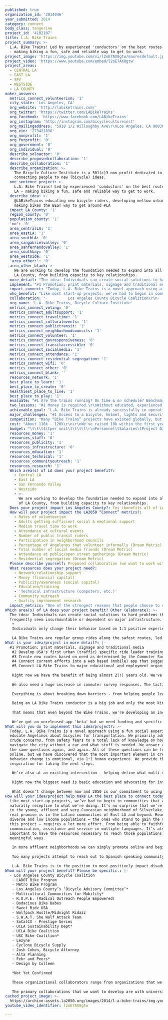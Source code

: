```yaml
---
published: true
organization_id: '2014046'
year_submitted: 2014
category: connect
body_class: tangerine
project_id: '4102107'
title: L.A. Bike Trains
project_summary: >-
  L.A. Bike Trains! Led by experienced 'conductors' on the best routes across LA
  - making biking a fun, safe and reliable way to get to work.
project_image: 'https://img.youtube.com/vi/l2oE7AX8gtw/maxresdefault.jpg'
project_video: 'https://www.youtube.com/embed/l2oE7AX8gtw'
project_areas:
  - CENTRAL LA
  - EAST LA
  - SFV
  - WESTSIDE
  - LA COUNTY
maker_answers:
  metrics_connect_volunteerism: '1'
  city_state: 'Los Angeles, CA'
  org_website: 'http://labiketrains.com/'
  org_twitter: 'https://twitter.com/LABikeTrains'
  org_facebook: 'https://www.facebook.com/LABikeTrains'
  org_instagram: 'http://instagram.com/bicyclecultureinst'
  org_mailingaddress: "5918 1/2 Willoughby Ave\r\nLos Angeles, CA 90038"
  org_ein: '273421838'
  org_nonprofit: '1'
  org_forprofit: '0'
  org_government: '0'
  org_individual: '0'
  describe_soloactor: '0'
  describe_proposedcollaboration: '1'
  describe_collaboration: '1'
  describe_organization: >-
    The Bicycle Culture Institute is a 501(c)3 non-profit dedicated to
    connecting people to new (bicycle) ideas.
  one_sentence_project: >-
    L.A. Bike Trains! Led by experienced 'conductors' on the best routes across
    LA - making biking a fun, safe and reliable way to get to work.
  describe_idea: >-
    @LABikeTrains educating new bicycle riders, developing mellow urban routes &
    making bikes the BEST way to get around #LA
  impact_LA_County: '1'
  region_county: '0'
  population_county: '1'
  'no': '0'
  area_centralLA: '1'
  area_eastLA: '1'
  area_southLA: '0'
  area_sangabrielvalley: '0'
  area_sanfernandovalley: '1'
  area_southbay: '0'
  area_westside: '1'
  'area_other:': '0'
  area_other_blank: >-
    We are working to develop the foundation needed to expand into all areas of
    LA County, from building capacity to key relationships.
  more_detail: "The idea: Individuals can create social solutions to hard problems that frequently seem insurmountable or dependent on major infrastructure.\r\n+\r\nIndividuals only change their behavior based on 1:1 positive experiences.  = A social/educational program making bicycling feel safe, fun and accessible – in the middle of car-centric Los Angeles!\r\n\r\nLA Bike Trains are regular group rides along the safest routes, led by trained 'conductors.' But it gets better. We've built in education, rider support and are working on a mobile app to become a major transportation alternative and \"first mile/last mile\" solution. Everyone wants to “beat the traffic” or avoid parking and L.A. Bike Trains is a fun solution that’s easy to talk about or participate in\r\n"
  implement: "#1 Promotion: print materials, signage and traditional media\r\n#2 Develop USA's first urban (traffic) specific ride leader training program\r\n#3 Create new routes based on need as determined by the Commuter Survey http://labiketrains.com/commuter-survey/\r\n#4 Connect current efforts into a web based (mobile) app that suggests routes at all times and provides real-time tracking of live routes for anyone to \"hop on/hop off.\"\r\n#5 Connect LA Bike Trains to major educational and employment organizations to help facilitate bicycling to major commuter destinations.\r\n\r\nRight now we have the benefit of being almost 2(!) years old. We've got a solid team, program and lots of community support - even internationally! Cities from San Francisco to London have asked \"how do you do it? We want Bike Trains in our city!\" But even in LA few people who would benefit the most have heard of us or know how we can make their commute and their life better. \r\n\r\nWe also need a huge increase in commuter survey responses. The tactic we've taken is that in addition to our own collection, we are working with major transportation and city agencies to get access to their data as well. \r\n\r\nEverything is about breaking down barriers - from helping people learn how to safely and comfortably bike commute on their own or with us. No topic is too silly; most are worried about sweating and not looking professional enough, or too serious.. we are always addressing safety and helping people get over real safety concerns. We do that by showing up, running on time and being generous with everything we know. \r\n\r\nBeing an LA Bike Trains conductor is a big job and only the most kind hearted, energetic and wonderful people can do it. Conductors are unpaid volunteers who spend a lot of time making sure their communication is great, that riders feel safe and have a good time and participate in any number of other development or advocacy work. \r\n\r\nThat means that even beyond the Bike Trains, we're developing an incredible volunteer network across Los Angeles. After primary conductors, we have 'back up' conductors. We are always looking for volunteer web/mobile developers, event coordinators, community organizers, educators and happy people. Right now our volunteer list is 100+ strong and growing.\r\n\r\nWe've got an unreleased app 'beta' but we need funding and specific development talent to get it to the point where we can release it into the wilds of LA city streets safely.  "
  impact_connect: "Today, L.A. Bike Trains is a novel approach using a fun social experience to educate Angelinos about bicycles for transportation. We primarily address crude concerns, from safety fears to a total lack of knowledge on how to navigate the city without a car and what stuff is needed. We answer a lot of the same questions again, and again. All of these questions can be found online, but we have discovered that the most important element in creating behavior change is emotional, via 1:1 human experience. We provide that and inspiration for taking the next steps.\r\n\r\nWe’re also at an exciting intersection – helping define what multi-modal transportation looks like. From using our experience to assist with Open Streets events, collaborate with major transportation/urban development projects and the creation of innovative bike friendly routes via a mobile app… there’s no limit to where we can grow in the future.\r\n\r\nRight now the biggest need is basic education and advocating for infrastructure developments, while creating an authentic bicycle culture that makes Angelinos more resilient. As infrastructure improves and social acceptance of bicycling for transport gains, we’ll be able to focus on bicycle specific innovation within LA’s ever changing urban transit mix. Having built a massive network of volunteers, participants, collaborators and channels of communication we’ll be able to facilitate an evolution that may bring us to work more closely with mass transit, urban planning, the bicycle industry itself or any number of potential avenues.\r\n\r\nWhat doesn’t change between now and 2050 is our commitment to using the bicycle as the greatest tool we have for connecting individuals and communities in Los Angeles. The bicycle is a great equalizer between rich and poor, languages and backgrounds. Transportation equality and access is one of the greatest projects the city must undertake to allow all of its’ citizens access to educational, recreation and occupational opportunity.\r\n"
  who_benefit: "Like most start-up projects, we’ve had to begin in communities that are naturally receptive to what we’re doing. It’s no surprise that we’re popular in the young, affluent and very Caucasian neighborhood of Silverlake, but the real promise is in the Latino communities of East LA and beyond. Reaching diverse and low income populations – the ones who stand to gain the most from this project – requires a lot more effort. From being able to faithfully offer communication, assistance and service in multiple languages. It’s also important to have the resources necessary to reach those populations in meaningful ways. \r\n\r\nIn more affluent neighborhoods we can simply promote online and begin rides at local cafes. In traditionally poor neighborhoods, the barriers are much higher. That means we need to spend a lot more time and money to bring the same spirit of service; by providing free coffee at a local park and being present at community events. Conductors bear a huge responsibility, not only in taking on the responsibility and potential liability of leading regular rides, but also educating, encouraging and connecting people to a broader community, bicycling resources and providing an empathetic window into what their specific neighborhood requires to become receptive to community adoption of a ‘bike train.’\r\n\r\nToo many projects attempt to reach out to Spanish speaking community by simply offering a website in Spanish. We understand that we need to be able to fully support communities that are predominantly Spanish speaking. That means working with existing groups, recruiting existing leaders and research into what is most needed. Having the time, thoughtfulness and creativity to bridge the project into a different framework is how we plan to be successful in positively impacting divers populations in Los Angeles. Incremental, rather than blanket progress. To do that faithfully it has to happen organically and that is extremely difficult to predict.\r\n\r\nL.A. Bike Trains is in the position to most positively impact disadvantaged and low-income communities. By making the bicycle (often in combination with public transport) a reliable and desirable transportation option, individuals stand to gain mobility, save a significant percentage of their income and begin to solve some of the most pressing health issues seriously affecting low-income populations. We address this goal through an all-inclusive, holistic approach. "
  collaboration: "·         Los Angeles County Bicycle Coalition\r\n·         LADOT Bike Program\r\n·         Metro Bike Program\r\n·         Los Angeles County’s ‘Bicycle Advisory Committee’*\r\n·         Multicultural Communities for Mobility*\r\n·         R.O.P.E. (Radical Outreach People Empowered)\r\n·         Bodacious Bike Babes\r\n·         Sweet Ride USA\r\n·         Wolfpack Hustle/Midnight Ridazz\r\n·         S.W.A.T. She Wolf Attack Team\r\n·         SoCalCX - Prestige Series\r\n·         UCLA Sustainability Dept*\r\n·         UCLA Bike Coalition\r\n·         USC Bike Coalition*\r\n·         Lezyne\r\n·         Cyclone Bicycle Supply\r\n·         Josh Cohen, Bicycle Attorney\r\n·         Alta Planning\r\n·         Fehr and Peers*\r\n·         Design by Colleen\r\n\r\n*Not Yet Confirmed\r\n\r\nThese organizational collaborators range from organizations that we can rely on to help us promote our work to their audiences, to those that provide more in-depth assistance with knowledge or professional connections to being able to support us financially or with ‘in-kind’ donations. These are the organizations that are our “first tier” whenever we need anything or just want to explore possibilities.\r\n \r\nThe primary collaborations that we want to develop are with university bicycle coalitions. A successful test run and development of 2 new routes going to UCLA was launched during bike week May 2014. We now want to deepen that relationship so that more staff and students will utilize L.A. Bike Trains as their transportation resource. L.A. Bike Trains would like UCLA to support those routes via funding, promotion and technical assistance – such as data collection and research.  With a UCLA collaboration in process, it can serve as a template for additional collaborations with other schools, such as USC, but also large employers from the city of LA to Sony Entertainment.\r\n"
  org_name: 'L.A. Bike Trains, Bicycle Culture Institute'
  metrics_connect_voting: '0'
  metrics_connect_adultsupport: '1'
  metrics_connect_traveltime: '1'
  metrics_connect_culturalevents: '1'
  metrics_connect_publictransit: '1'
  metrics_connect_neighborhoodcouncils: '1'
  metrics_connect_volunteer: '1'
  metrics_connect_govresponsiveness: '0'
  metrics_connect_transitaccessible: '0'
  metrics_connect_socialmedia: '1'
  metrics_connect_attendance: '1'
  metrics_connect_residential segregation: '1'
  metrics_connect_wifi: '0'
  metrics_connect_other: '0'
  metrics_connect_blank: ''
  resources_network: '1'
  best_place_to_learn: '1'
  best_place_to_create: '0'
  healthiest_place_to_live: '1'
  best_place_to_play: '1'
  evaluate: "#1 Are the trains running? On time & on schedule? Benchmark service reliability.\r\n#2 Are we serving more people by the end of the year? (participation numbers/metrics)\r\n#3 Are we making progress into new communities? (Geographic and population surveys)\r\n\r\nRight now we are already keeping track of participation and internet traffic. From that we can extract a lot of basic information. The general website traffic includes commuter survey responses, sign ups by route and general volunteer responses. We can see what parts of the city are responding most frequently and what communities seem to be conspicuously absent from online interaction. Because we use MailChimp to communicate with anyone that signs up for a specific route, we can also track the engagement of who is reading emails and further measure that by counting who is showing up and participating each week.\r\n\r\nWe divide participation into three groups:\r\n\r\nButterflies: these are the folks who love us on social media or just think the idea is great. They might volunteer at an event, or get inspired to ride more often on their own, but don’t sign up and participate in specific routes. Butterflies can become Regulars or Graduates.\r\nRegulars: The people who sign up and ride with us regularly.\r\nGraduates: They show up not knowing very much and require a lot of education, help and encouragement. After 1-3 rides they disappear. Why? Because now they’re fully capable bike commuters and can bike commute whenever or however they want!\r\n\r\nIn order to accurately measure the impact of receiving the LA2050 Connect Grant, we need to benchmark our current operations and develop more sensitive ways of measuring community impact. One of the initiatives that this proposal would develop is what we are calling “Visual Surveys.”"
  two_lessons: "#1 Money is required.\r\nWithout educated, experienced and dedicated leadership building out the foundations of this project it cannot scale or develop beyond occasional group rides organized within a friend/work network. Without a small army of well-organized volunteers, there’s no way rides will be consistent or reliable over time. That means that although conductors and volunteers are unpaid, that there is a need for paid leadership and consultants to help the organization develop. At a minimum, websites, fliers and extra bike tubes add up. Finding money from outside sources to keep from needing volunteers work for free and also pay for organizational costs is not sustainable.\r\n\r\nWe need ‘start up’ funds to help us develop the app, new routes and education programs, while paying for specific management roles that can help L.A. Bike Trains grow to a comprehensive city level outreach and full program capacity. Even as we work on those goals, we’ll need to investigate options for on-going fiscal sustainability. \r\n\r\n#2 Always Be Hollerin’ (ABH!)\r\nAs a grassroots project, it’s hard to get the word out. Then, once people know who you are, you’ve got to keep them engaged and reminded how exactly you can help them and other people. Right Now. \r\n\r\nPeople are busy. When co-founder Bruce Chan left L.A. Bike Trains to focus on grad school and other advocacy projects – the facebook page suddenly became less exciting and many people thought we had “quit.” Even as we picked up major press and the social media feeds picked up, Nona regularly had people in the bike community ask “are you still doing L.A. Bike Trains?”\r\n\r\nWhile that’s frustrating (and a lot of work that isn’t the direct effort of leading actual routes) it is the #1 reason why bike train projects – all over the world – have quietly failed after brief attempts. The biggest challenge in any bike train is getting participation and continually infusing fresh sign ups into the system so that it stays vibrant. The natural tendency is to assume that people will discover the route, sign up and show up every week with no prompting. In truth, nothing could be a better recipe for conductor burnout and lack of participation.\r\n\r\n*Credit: Always Be Hollerin’ ABH! Is the battle cry of good friend and fellow bike-entrepreneur Iggy Cortez, owner of Far West Courier based in Santa Monica. That guy defines awesome.\r\n\r\n\r\n"
  achievable_goal: "L.A. Bike Trains is already successfully in operation. We need to grow and develop in order to become sustainable within Los Angeles and part of that is also becoming a model for similar projects in other cities, within LA County and beyond. A team of 7+ developers has floundered in making progress on the mobile app because there isn’t money to pay for project development, service costs and other requirements. By funding this position, the already developed specs and project can finally move forward. App development timeline to Beta and Alpha launch is under 10 months.\r\n\r\nDevelopment is based on ‘open source’ collaborative process, managed through GitHub. Lead developer, Christopher Lovejoy has presented numerous times at ‘Hack for LA, Code for America’ and other community minded coding events. In combination with larger educational partners, like UCLA, we have access to a significant talent pool that wants to work on social benefit/biking related projects while building up their skills and ‘GitHub’ resume of accomplishments. While this is already in place; the people and project management is critical. It’s easier and faster to work with a senior team of experienced developers, designers and managers – however the scope of that budget is far beyond what is reasonable at this time. We understand that there is strength in the collaborative process and working with younger developers allows us the possibility to develop a world class solution with a village budget.\r\n \r\n\r\nWe’ve already begun initial relationships, routes and projects with UCLA, (Bike) METRO, USC, the Los Angeles Bicycle Coalition, Multicultural Communities for Mobility, Southern California Association of Governments and others but have been unable to complete or move forward on this progress because no one can dedicate additional unpaid time to these efforts. There is a tremendous amount of potential and desire, but so far the big missing piece is paid development time. By funding enough development time to follow through on grant and award requests, we can not only find additional funding, but begin to become sustainable beyond 2015, ensuring that L.A. Bike Trains not only serves as an inspirational idea, but a true transportation resource for Los Angeles.\r\n\r\nA new Route takes about $1500 to develop; conductor training, conductor kit, public promotion, system materials revised (online, print), program ‘onboarding,’ back up volunteer development and administrative efforts. "
  major_challenges: "#1 Access to a bicycle, helmet, lights and security locks.\r\nD.I.Y. If an individual is low income and can afford to pay a small amount, or simply wants to learn how to be completely self-sufficient we can refer them to the Bicycle Kitchen where they will be able to learn to build their own bike with recycled or low cost parts. Additional co-ops in other areas of the city also make this option accessible in the valley, east and west sides of the city. The East Side Riders Bicycle Club has also launched a new location in South LA and we are hopeful that they will also offer a similar program that we can refer people to.\r\n\r\nLow-Cost: If an individual can afford a new bike, we are working with local bike shops to curate a “package deal” of a quality geared bike (must be approved by L.A. Bike Trains to carry our logo or receive endorsement), helmet and lock at an affordable price point, ideally $550 or around $600. This is an approachable price point when viewed as an alternative to automobile ownership and maintenance, even in low income communities.\r\n\r\nLights: L.A. Bike Trains supports the Los Angeles County Bicycle Coalition’s ‘Operation Firefly.’ It’s an annual campaign to purchase front/rear bicycle lights and distribute them for free to bicycle riders throughout LA County that are riding without. This is a huge safety concern and the cost of bike lights is prohibitive for many low income cyclists. We can help fundraise for the purchase of additional lights, provide distribution to communities along our routes and promote ‘Operation Firefly’ to individuals who would be otherwise unaware that such a resource exists.\r\n\r\nHelmets: L.A. Bike Trains encourages all cyclists to wear bike specific helmets whenever they are riding a bike. We refer low income individuals to friendly local bike shops that we know carry affordable options and offer discounts. We also encourage people to take advantage of online deals and educational giveaways that occasionally happen.\r\n\r\nLocks: Unfortunately bike theft is a huge problem in Los Angeles. It is an extra devastating event in low income communities where there is no means to replace a bike that may be the sole transportation option. \r\n\r\nTime - Money - Patience; we need to expand into neighborhoods that do not primarily speak English or spend all their time online. \r\n\r\nAt the same time we're working on relationships with large organizations that have many of the same hurdles: complexity and long timeframes. Beer me. \r\n"
  competition: "Many “Bike Trains” projects have existed globally, but were poorly defined and were almost always the efforts of middle aged male office workers encouraging co-workers to bike commute with them. These efforts had a hard time gathering numbers from a closed pool of potential coworkers and having the “most hardcore” guy at work would turn off anyone who might not feel as extreme, didn’t own all the ‘stuff’ and didn’t want to identify with that specific group of transportation rebels.\r\n\r\nIn NYC, friends Kim Burgas and Kim Kitchen developed their own ‘Bike Train’ project beginning in 2011, this time modeling it on social group rides and attempting to offer more than 1 route across the city. Thanks to Kim Burgas’ design background, efforts at a visual identity, social media and the beginning of an ‘app’ was conceived, but unable to develop due to lack of money, time and someone dedicated to the project. When Hurricane Sandy hit NYC the initial foundations of BikeTrainNYC were able to accommodate a massive number of new riders, temporarily desperate for any way to get to work or just across the city when automobile and public transport systems went down.\r\n\r\nLike in London, this ‘temporary need’ for a “Bike Train” or a supported/guided bicycle route operating in place of existing transportation choices quickly diminished once everything was normal again. This disconnect “what exactly is a bike train?” “why don’t people participate in sustainable numbers without a serious crisis – and why don’t they keep participating once they have tried it?” are exactly the questions I’d like L.A. Bike Trains to help answer and develop.\r\n\r\nBefore beginning in Los Angeles I was contacted by several others who had already tried the ‘bike bus’ concept and failed. I was warned that it was too difficult to attract new riders, create useful routes or understand the chaotic nature of timing. The hypothesis that we’ve tested over the last 18 months is that L.A. Bike Trains is the constant (on time, same schedule) with a very low barrier to entry and that it’s ok if people can’t join every week or right away. \r\n\r\nSo far – a “Bike Train” is poorly defined term and synonymous with ‘group ride.’ It has no other connotation, and that is more confusing than helpful. It’s time for “Bike Trains” to mature beyond encouragement rides hosted by local individuals and developed into a reliable transportation choice operated by an organized non-profit, in cooperation with existing transportation."
  cost: "About 110k - 120k\r\n\r\nWe've raised 10k within the first year of operation, without really trying. If we are dedicated to it, the additional $10,000 to $20,000 can be easily raised through our community. \r\n\r\nThe Roth Family Foundation gave us our first grant for $5k (best christmas surprise of 2013!) and we can do outreach to similar foundations as well, if needed."
  budget: "\t\t\t$\tper unit\t\t\t\t\r\nPersonnel\tSalaries\tProject Director/project management\t\tannual\t\t\t$35,000\t\r\n\tTaxes/Benefits\t\t\t\t\t34%\t$11,900\t\r\n\t\t\t\t\t\t\t\t\r\n\tConsultants\tweb/mobile app developers, graphic designer, photographer, event coordinator, administrative assistant, tax help\t\t\t\t\t$20,000\t\r\n\t\t\t\t\t\tSUBTOTAL\t$66,900\t\r\n\t\t\t\t\t\t\t\t\r\nProgram Expenses\tMonthly\tPrinting Costs\t$125\t/month\t12\tmonths\t$1,500\t\r\n\t\tSAS: Mailchimp, Meetup\t$75\t/month\t12\tmonths\t$900\t\r\n\tQuarterly\tApparel\t$700\t/quarter\t4\tquarters\t$2,800\t\r\n\t\tDIY Signage (wayfinding) Projects\t$300\t/quarter\t4\tquarters\t$1,200\t\r\n\t\tMeetings\t$300\t/quarter\t4\tquarters\t$1,200\t\r\n\t\tTraining Days\t$1,200\t/quarter\t4\tquarters\t$4,800\t\r\n\t\t\t\t\t\t\t\t\r\n\tAnnual\tRoute maintenance\t$950\t/year\t10\tyear\t$9,500\t\r\n\t\tNew Route Development\t$1500\t/year\t5\tyear\t$7,500\t\r\n\t\t\t\t\t\t\t\t\r\n\t\tSurveys/Metrics reporting\t$3,200\t/year\t1\tyear\t$3,200\t\r\n\t\tMembership/Pro Fees\t$250\t/year\t1\tyear\t$250\t\r\n\t\tWeb Hosting/service\t$400\t/year\t1\tyear\t$400\t\r\n\t\tFiscal Sponsor/Admin fee\t6%\t\t\t\t$6,613\t\r\n\t\t\t\t\t\tSUBTOTAL\t$39,863\t\r\n\t\t\t\t\t\t\t\t\r\nNon-Personnel Operating Expenses\tComputer+Printer\t\t\t\t2\t\t$5,255\t\r\n\tTablet - for surveys\t\t$500\t/ unit\t2\t\t$1,000\t\r\n\tConductor \"kits\" (new routes)\t\t$100\t/unit\t5\t\t$500\t\r\n\t\t\t\t\t\t\t\t\r\n\tInternet Access\t\t$60\t/month\t12\tmonths\t$720\t\r\n\tPostage\t\t$20\t/month\t12\tmonths\t$240\t\r\n\tOffice Supplies; ink, envelopes, etc\t\t$250\t\t1\tannual\t$250\t\r\n\t\t\t\t\t\t\t\t\r\n\tTravel - Long Distance\t\t\t\t\t\t\t\r\n\tConferences, Regional Meetings\t\t$2,100\t\t1\t\t$2,100\tFebruary 22-25, 2015, Active Living Research, San Diego. CA, October 2015, Bike!Bike! Richmond, VA,\r\n\t\t\t\t\t\tSUBTOTAL\t$10,065\t\r\n\t\t\t\t\t\t\t\t\r\n\t\t\t\t\t\tTOTAL\t$116,828\t\r\n\t\t\t\t\t\t\t\t\r\n\t\t\t\t\t\t\t\t"
  resources_money: '1'
  resources_staff: '0'
  resources_publicity: '1'
  resources_infrastructure: '0'
  resources_education: '1'
  resources_technical: '1'
  resources_communityoutreach: '1'
  resources_research: '1'
  Which area(s) of LA does your project benefit?:
    - Central LA
    - East LA
    - San Fernando Valley
    - Westside
    - >-
      We are working to develop the foundation needed to expand into all areas
      of LA County, from building capacity to key relationships.
  Does your project impact Los Angeles County?: Yes (benefits all of LA County)
  How will your project impact the LA2050 “Connect” metrics?:
    - Rates of volunteerism
    - Adults getting sufficient social & emotional support
    - Median travel time to work
    - Attendance at cultural events
    - Number of public transit riders
    - Participation in neighborhood councils
    - Percentage of Angelenos that volunteer informally (Dream Metric)
    - Total number of social media friends (Dream Metric)
    - Attendance at public/open street gatherings (Dream Metric)
    - Residential segregation (Dream Metric)
  Please describe yourself: Proposed collaboration (we want to work with partners!)
  What resources does your project need?:
    - Network/relationship support
    - Money (financial capital)
    - Publicity/awareness (social capital)
    - Education/training
    - 'Technical infrastructure (computers, etc.)'
    - Community outreach
    - Quality improvement research
  impact_metrics: "One of the strongest reasons that people choose to commute by bike is the mental and physical well-being that it creates. LA Bike Trains makes that even better by providing a positive social network to reinforce and support individuals.\r\n\r\nIt's inspiring enough that people want to help. And ride. And get active in their communities when they realize all the silly barriers keeping Angelinos from having the kind of healthy accessible transportation network we deserve. \r\n\r\nNew and sometimes scared participants are comforted by the fact that most of our routes run in parallel to bus or train transport options. LA Bike Trains is at an exciting place to bridge the \"first mile - last mile\" question of how to transition a population used to auto transport to a multi-modal approach.  "
Which area(s) of LA does your project benefit? Other (elaborate): >-
  The idea: Individuals can create social solutions to hard problems that
  frequently seem insurmountable or dependent on major infrastructure.
   +
   Individuals only change their behavior based on 1:1 positive experiences. = A social/educational program making bicycling feel safe, fun and accessible – in the middle of car-centric Los Angeles!
   
   LA Bike Trains are regular group rides along the safest routes, led by trained 'conductors.' But it gets better. We've built in education, rider support and are working on a mobile app to become a major transportation alternative and "first mile/last mile" solution. Everyone wants to “beat the traffic” or avoid parking and L.A. Bike Trains is a fun solution that’s easy to talk about or participate in
What is your idea/project in more detail?: |-
  #1 Promotion: print materials, signage and traditional media
   #2 Develop USA's first urban (traffic) specific ride leader training program
   #3 Create new routes based on need as determined by the Commuter Survey http://labiketrains.com/commuter-survey/
   #4 Connect current efforts into a web based (mobile) app that suggests routes at all times and provides real-time tracking of live routes for anyone to "hop on/hop off."
   #5 Connect LA Bike Trains to major educational and employment organizations to help facilitate bicycling to major commuter destinations.
   
   Right now we have the benefit of being almost 2(!) years old. We've got a solid team, program and lots of community support - even internationally! Cities from San Francisco to London have asked "how do you do it? We want Bike Trains in our city!" But even in LA few people who would benefit the most have heard of us or know how we can make their commute and their life better. 
   
   We also need a huge increase in commuter survey responses. The tactic we've taken is that in addition to our own collection, we are working with major transportation and city agencies to get access to their data as well. 
   
   Everything is about breaking down barriers - from helping people learn how to safely and comfortably bike commute on their own or with us. No topic is too silly; most are worried about sweating and not looking professional enough, or too serious.. we are always addressing safety and helping people get over real safety concerns. We do that by showing up, running on time and being generous with everything we know. 
   
   Being an LA Bike Trains conductor is a big job and only the most kind hearted, energetic and wonderful people can do it. Conductors are unpaid volunteers who spend a lot of time making sure their communication is great, that riders feel safe and have a good time and participate in any number of other development or advocacy work. 
   
   That means that even beyond the Bike Trains, we're developing an incredible volunteer network across Los Angeles. After primary conductors, we have 'back up' conductors. We are always looking for volunteer web/mobile developers, event coordinators, community organizers, educators and happy people. Right now our volunteer list is 100+ strong and growing.
   
   We've got an unreleased app 'beta' but we need funding and specific development talent to get it to the point where we can release it into the wilds of LA city streets safely.
What will you do to implement this idea/project?: >-
  Today, L.A. Bike Trains is a novel approach using a fun social experience to
  educate Angelinos about bicycles for transportation. We primarily address
  crude concerns, from safety fears to a total lack of knowledge on how to
  navigate the city without a car and what stuff is needed. We answer a lot of
  the same questions again, and again. All of these questions can be found
  online, but we have discovered that the most important element in creating
  behavior change is emotional, via 1:1 human experience. We provide that and
  inspiration for taking the next steps.
   
   We’re also at an exciting intersection – helping define what multi-modal transportation looks like. From using our experience to assist with Open Streets events, collaborate with major transportation/urban development projects and the creation of innovative bike friendly routes via a mobile app… there’s no limit to where we can grow in the future.
   
   Right now the biggest need is basic education and advocating for infrastructure developments, while creating an authentic bicycle culture that makes Angelinos more resilient. As infrastructure improves and social acceptance of bicycling for transport gains, we’ll be able to focus on bicycle specific innovation within LA’s ever changing urban transit mix. Having built a massive network of volunteers, participants, collaborators and channels of communication we’ll be able to facilitate an evolution that may bring us to work more closely with mass transit, urban planning, the bicycle industry itself or any number of potential avenues.
   
   What doesn’t change between now and 2050 is our commitment to using the bicycle as the greatest tool we have for connecting individuals and communities in Los Angeles. The bicycle is a great equalizer between rich and poor, languages and backgrounds. Transportation equality and access is one of the greatest projects the city must undertake to allow all of its’ citizens access to educational, recreation and occupational opportunity.
How will your idea/project help make LA the best place to connect today? In LA2050?: >-
  Like most start-up projects, we’ve had to begin in communities that are
  naturally receptive to what we’re doing. It’s no surprise that we’re popular
  in the young, affluent and very Caucasian neighborhood of Silverlake, but the
  real promise is in the Latino communities of East LA and beyond. Reaching
  diverse and low income populations – the ones who stand to gain the most from
  this project – requires a lot more effort. From being able to faithfully offer
  communication, assistance and service in multiple languages. It’s also
  important to have the resources necessary to reach those populations in
  meaningful ways. 
   
   In more affluent neighborhoods we can simply promote online and begin rides at local cafes. In traditionally poor neighborhoods, the barriers are much higher. That means we need to spend a lot more time and money to bring the same spirit of service; by providing free coffee at a local park and being present at community events. Conductors bear a huge responsibility, not only in taking on the responsibility and potential liability of leading regular rides, but also educating, encouraging and connecting people to a broader community, bicycling resources and providing an empathetic window into what their specific neighborhood requires to become receptive to community adoption of a ‘bike train.’
   
   Too many projects attempt to reach out to Spanish speaking community by simply offering a website in Spanish. We understand that we need to be able to fully support communities that are predominantly Spanish speaking. That means working with existing groups, recruiting existing leaders and research into what is most needed. Having the time, thoughtfulness and creativity to bridge the project into a different framework is how we plan to be successful in positively impacting divers populations in Los Angeles. Incremental, rather than blanket progress. To do that faithfully it has to happen organically and that is extremely difficult to predict.
   
   L.A. Bike Trains is in the position to most positively impact disadvantaged and low-income communities. By making the bicycle (often in combination with public transport) a reliable and desirable transportation option, individuals stand to gain mobility, save a significant percentage of their income and begin to solve some of the most pressing health issues seriously affecting low-income populations. We address this goal through an all-inclusive, holistic approach.
Whom will your project benefit? Please be specific.: |-
  · Los Angeles County Bicycle Coalition
   · LADOT Bike Program
   · Metro Bike Program
   · Los Angeles County’s ‘Bicycle Advisory Committee’*
   · Multicultural Communities for Mobility*
   · R.O.P.E. (Radical Outreach People Empowered)
   · Bodacious Bike Babes
   · Sweet Ride USA
   · Wolfpack Hustle/Midnight Ridazz
   · S.W.A.T. She Wolf Attack Team
   · SoCalCX - Prestige Series
   · UCLA Sustainability Dept*
   · UCLA Bike Coalition
   · USC Bike Coalition*
   · Lezyne
   · Cyclone Bicycle Supply
   · Josh Cohen, Bicycle Attorney
   · Alta Planning
   · Fehr and Peers*
   · Design by Colleen
   
   *Not Yet Confirmed
   
   These organizational collaborators range from organizations that we can rely on to help us promote our work to their audiences, to those that provide more in-depth assistance with knowledge or professional connections to being able to support us financially or with ‘in-kind’ donations. These are the organizations that are our “first tier” whenever we need anything or just want to explore possibilities.
    
   The primary collaborations that we want to develop are with university bicycle coalitions. A successful test run and development of 2 new routes going to UCLA was launched during bike week May 2014. We now want to deepen that relationship so that more staff and students will utilize L.A. Bike Trains as their transportation resource. L.A. Bike Trains would like UCLA to support those routes via funding, promotion and technical assistance – such as data collection and research. With a UCLA collaboration in process, it can serve as a template for additional collaborations with other schools, such as USC, but also large employers from the city of LA to Sony Entertainment.
cached_project_image: >-
  https://archive-assets.la2050.org/images/2014/l-a-bike-trains/img.youtube.com/vi/l2oE7AX8gtw/maxresdefault.jpg
youtube_video_identifier: l2oE7AX8gtw

---
```


